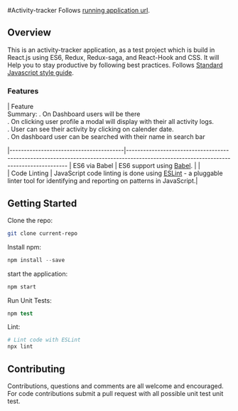 #Activity-tracker
Follows [running application url](https://activity-app123.herokuapp.com/).

## Overview

This is an activity-tracker application, as a test project which is build in React.js using ES6, Redux, Redux-saga, and React-Hook and CSS. It will Help you to stay productive by following best practices. Follows [Standard Javascript style guide](https://github.com/eslint/eslint).

### Features

| Feature                                
 Summary:                                                                                                                                                                        . On Dashboard users will be there <br />
. On clicking user profile a modal will display with their all activity logs. <br />
. User can see their activity by clicking on calender date. <br />
. On dashboard user can be searched with their name in search bar <br />
                                                                                                    
|----------------------------------------|---------------------------------------------------------------------------------------------------------------------------------------
| ES6 via Babel                   | ES6 support using [Babel](https://babeljs.io/).  | | <br />
| Code Linting               | JavaScript code linting is done using [ESLint](http://eslint.org) - a pluggable linter tool for identifying and reporting on patterns in JavaScript.|                                                                                        

## Getting Started

Clone the repo:
```sh
git clone current-repo
```

Install npm:
```js
npm install --save
```

start the application:
```s
npm start
```

Run Unit Tests:
```s
npm test
```

Lint:
```sh
# Lint code with ESLint
npx lint
```

## Contributing

Contributions, questions and comments are all welcome and encouraged. For code contributions submit a pull request with all possible unit test unit test.

